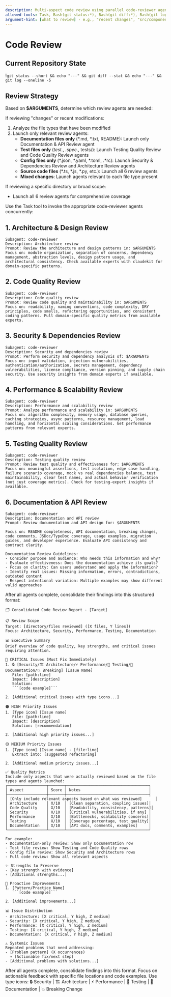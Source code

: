 ```yaml
---
description: Multi-aspect code review using parallel code-reviewer agents
allowed-tools: Task, Bash(git status:*), Bash(git diff:*), Bash(git log:*)
argument-hint: [what to review] - e.g., "recent changes", "src/components", "*.ts files", "PR #123"
---
```


# Code Review

## Current Repository State
!`git status --short && echo "---" && git diff --stat && echo "---" && git log --oneline -5`

## Review Strategy

Based on **$ARGUMENTS**, determine which review agents are needed:

If reviewing "changes" or recent modifications:
1. Analyze the file types that have been modified
2. Launch only relevant review agents:
   - **Documentation files only** (*.md, *.txt, README): Launch only Documentation & API Review agent
   - **Test files only** (*test.*, *.spec.*, tests/): Launch Testing Quality Review and Code Quality Review agents
   - **Config files only** (*.json, *.yaml, *.toml, .*rc): Launch Security & Dependencies Review and Architecture Review agents
   - **Source code files** (*.ts, *.js, *.py, etc.): Launch all 6 review agents
   - **Mixed changes**: Launch agents relevant to each file type present

If reviewing a specific directory or broad scope:
- Launch all 6 review agents for comprehensive coverage

Use the Task tool to invoke the appropriate code-reviewer agents concurrently:

## 1. Architecture & Design Review
```
Subagent: code-reviewer
Description: Architecture review
Prompt: Review the architecture and design patterns in: $ARGUMENTS
Focus on: module organization, separation of concerns, dependency management, abstraction levels, design pattern usage, and architectural consistency. Check available experts with claudekit for domain-specific patterns.
```

## 2. Code Quality Review
```
Subagent: code-reviewer
Description: Code quality review  
Prompt: Review code quality and maintainability in: $ARGUMENTS
Focus on: readability, naming conventions, code complexity, DRY principles, code smells, refactoring opportunities, and consistent coding patterns. Pull domain-specific quality metrics from available experts.
```

## 3. Security & Dependencies Review
```
Subagent: code-reviewer
Description: Security and dependencies review
Prompt: Perform security and dependency analysis of: $ARGUMENTS
Focus on: input validation, injection vulnerabilities, authentication/authorization, secrets management, dependency vulnerabilities, license compliance, version pinning, and supply chain security. Use security insights from domain experts if available.
```

## 4. Performance & Scalability Review
```
Subagent: code-reviewer
Description: Performance and scalability review
Prompt: Analyze performance and scalability in: $ARGUMENTS
Focus on: algorithm complexity, memory usage, database queries, caching strategies, async patterns, resource management, load handling, and horizontal scaling considerations. Get performance patterns from relevant experts.
```

## 5. Testing Quality Review
```
Subagent: code-reviewer
Description: Testing quality review
Prompt: Review test quality and effectiveness for: $ARGUMENTS
Focus on: meaningful assertions, test isolation, edge case handling, failure scenario coverage, mock vs real dependencies balance, test maintainability, clear test names, and actual behavior verification (not just coverage metrics). Check for testing-expert insights if available.
```

## 6. Documentation & API Review
```
Subagent: code-reviewer
Description: Documentation and API review
Prompt: Review documentation and API design for: $ARGUMENTS

Focus on: README completeness, API documentation, breaking changes, code comments, JSDoc/TypeDoc coverage, usage examples, migration guides, and developer experience. Evaluate API consistency and contract clarity.

Documentation Review Guidelines:
- Consider purpose and audience: Who needs this information and why?
- Evaluate effectiveness: Does the documentation achieve its goals?
- Focus on clarity: Can users understand and apply the information?
- Identify real issues: Missing information, errors, contradictions, outdated content
- Respect intentional variation: Multiple examples may show different valid approaches
```

After all agents complete, consolidate their findings into this structured format:

```
🗂 Consolidated Code Review Report - [Target]

📋 Review Scope
Target: [directory/files reviewed] ([X files, Y lines])
Focus: Architecture, Security, Performance, Testing, Documentation

📊 Executive Summary
Brief overview of code quality, key strengths, and critical issues requiring attention.

🔴 CRITICAL Issues (Must Fix Immediately)
1. 🔒 [Security/🏗️ Architecture/⚡ Performance/🧪 Testing/📝 Documentation/💥 Breaking] [Issue Name]
   File: [path:line]
   Impact: [description]
   Solution:
   ```[code example]```

2. [Additional critical issues with type icons...]

🟠 HIGH Priority Issues
1. [Type icon] [Issue name]
   File: [path:line]
   Impact: [description]
   Solution: [recommendation]

2. [Additional high priority issues...]

🟡 MEDIUM Priority Issues
1. [Type icon] [Issue name] - [file:line]
   Extract into: [suggested refactoring]

2. [Additional medium priority issues...]

✅ Quality Metrics
Include only aspects that were actually reviewed based on the file types and agents launched:
┌─────────────────┬───────┬────────────────────────────────────┐
│ Aspect          │ Score │ Notes                              │
├─────────────────┼───────┼────────────────────────────────────┤
│ [Only include relevant aspects based on what was reviewed]      │
│ Architecture    │ X/10  │ [Clean separation, coupling issues]│
│ Code Quality    │ X/10  │ [Readability, consistency, patterns]│
│ Security        │ X/10  │ [Critical vulnerabilities, if any] │
│ Performance     │ X/10  │ [Bottlenecks, scalability concerns]│
│ Testing         │ X/10  │ [Coverage percentage, test quality]│
│ Documentation   │ X/10  │ [API docs, comments, examples]     │
└─────────────────┴───────┴────────────────────────────────────┘

For example:
- Documentation-only review: Show only Documentation row
- Test file review: Show Testing and Code Quality rows
- Config file review: Show Security and Architecture rows
- Full code review: Show all relevant aspects

✨ Strengths to Preserve
- [Key strength with evidence]
- [Additional strengths...]

🚀 Proactive Improvements
1. [Pattern/Practice Name]
   ```[code example]```

2. [Additional improvements...]

📊 Issue Distribution
- Architecture: [X critical, Y high, Z medium]
- Security: [X critical, Y high, Z medium]
- Performance: [X critical, Y high, Z medium]
- Testing: [X critical, Y high, Z medium]
- Documentation: [X critical, Y high, Z medium]

⚠️ Systemic Issues
Repeated problems that need addressing:
- [Problem pattern] (X occurrences)
  → [Actionable fix/next step]
- [Additional problems with solutions...]
```

After all agents complete, consolidate findings into this format. Focus on actionable feedback with specific file locations and code examples. Use type icons:
🔒 Security | 🏗️ Architecture | ⚡ Performance | 🧪 Testing | 📝 Documentation | 💥 Breaking Change